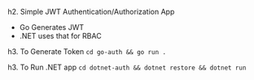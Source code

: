 h2. Simple JWT Authentication/Authorization App
* Go Generates JWT
* .NET uses that for RBAC

h3. To Generate Token
`cd go-auth && go run .`

h3. To Run .NET app
`cd dotnet-auth && dotnet restore && dotnet run`
